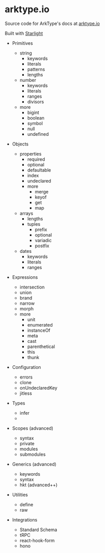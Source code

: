 # arktype.io

Source code for ArkType's docs at [arktype.io](https://arktype.io)

Built with [Starlight](https://starlight.astro.build/)

- Primitives

  - string
    - keywords
    - literals
    - patterns
    - lengths
  - number
    - keywords
    - literals
    - ranges
    - divisors
  - more
    - bigint
    - boolean
    - symbol
    - null
    - undefined

- Objects

  - properties
    - required
    - optional
    - defaultable
    - index
    - undeclared
    - more
      - merge
      - keyof
      - get
      - map
  - arrays
    - lengths
    - tuples
      - prefix
      - optional
      - variadic
      - postfix
  - dates
    - keywords
    - literals
    - ranges

- Expressions

  - intersection
  - union
  - brand
  - narrow
  - morph
  - more
    - unit
    - enumerated
    - instanceOf
    - meta
    - cast
    - parenthetical
    - this
    - thunk

- Configuration

  - errors
  - clone
  - onUndeclaredKey
  - jitless

- Types

  - infer
  -

- Scopes (advanced)

  - syntax
  - private
  - modules
  - submodules

- Generics (advanced)

  - keywords
  - syntax
  - hkt (advanced++)

- Utilities

  - define
  - raw

- Integrations
  - Standard Schema
  - tRPC
  - react-hook-form
  - hono
